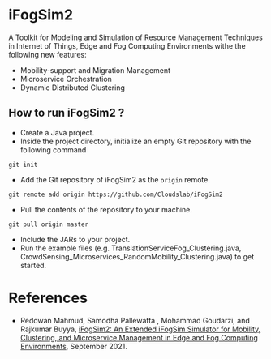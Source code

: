 # iFogSim2
A Toolkit for Modeling and Simulation of Resource Management Techniques in Internet of Things, Edge and Fog Computing Environments withe the following new features:
 * Mobility-support and Migration Management
 * Microservice Orchestration
 * Dynamic Distributed Clustering

## How to run iFogSim2 ?
* Create a Java project. 
* Inside the project directory, initialize an empty Git repository with the following command
```
git init
```
* Add the Git repository of iFogSim2 as the `origin` remote.
```
git remote add origin https://github.com/Cloudslab/iFogSim2
```
* Pull the contents of the repository to your machine.
```
git pull origin master
```
* Include the JARs to your project.  
* Run the example files (e.g. TranslationServiceFog_Clustering.java, CrowdSensing_Microservices_RandomMobility_Clustering.java) to get started.

# References
 * Redowan Mahmud, Samodha Pallewatta , Mohammad Goudarzi, and Rajkumar Buyya, <A href="https://arxiv.org/abs/2109.05636">iFogSim2: An Extended iFogSim Simulator for Mobility, Clustering, and Microservice Management in Edge and Fog Computing Environments</A>, September 2021.

